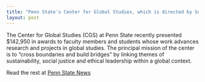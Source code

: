 ```yaml
---
title: "Penn State's Center for Global Studies, which is directed by Sophia McClennen, awards $142,950 in awards for research and scholarship"
layout: post
---
```

The Center for Global Studies (CGS) at Penn State recently presented $142,950  in awards to faculty members and students whose work advances research and projects in global studies. The principal mission of the center is to “cross boundaries and build bridges” by linking themes of sustainability, social justice and ethical leadership within a global context.

Read the rest at [Penn State News](http://news.psu.edu/story/357170/2015/05/13/academics/center-global-studies-announces-faculty-and-student-awards)